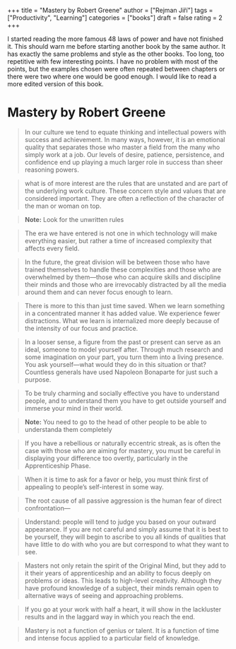 +++
title = "Mastery by Robert Greene"
author = ["Rejman Jiří"]
tags = ["Productivity", "Learning"]
categories = ["books"]
draft = false
rating = 2
+++

I started reading the more famous 48 laws of power and have not finished it. This should warn me before starting another book by the same author. It has exactly the same problems and style as the other books. Too long, too repetitive with few interesting points. I have no problem with most of the points, but the examples chosen were often repeated between chapters or there were two where one would be good enough. I would like to read a more edited version of this book.

<!--more-->

# Mastery by Robert Greene

> In our culture we tend to equate thinking and intellectual powers with success and achievement. In many ways, however, it is an emotional quality that separates those who master a field from the many who simply work at a job. Our levels of desire, patience, persistence, and confidence end up playing a much larger role in success than sheer reasoning powers.


> what is of more interest are the rules that are unstated and are part of the underlying work culture. These concern style and values that are considered important. They are often a reflection of the character of the man or woman on top.

> **Note:** Look for the unwritten rules

> The era we have entered is not one in which technology will make everything easier, but rather a time of increased complexity that affects every field.

> In the future, the great division will be between those who have trained themselves to handle these complexities and those who are overwhelmed by them—those who can acquire skills and discipline their minds and those who are irrevocably distracted by all the media around them and can never focus enough to learn.


> There is more to this than just time saved. When we learn something in a concentrated manner it has added value. We experience fewer distractions. What we learn is internalized more deeply because of the intensity of our focus and practice.


> In a looser sense, a figure from the past or present can serve as an ideal, someone to model yourself after. Through much research and some imagination on your part, you turn them into a living presence. You ask yourself—what would they do in this situation or that? Countless generals have used Napoleon Bonaparte for just such a purpose.

> To be truly charming and socially effective you have to understand people, and to understand them you have to get outside yourself and immerse your mind in their world.

> **Note:** You need to go to the head of other people to be able to understanda them completely


> If you have a rebellious or naturally eccentric streak, as is often the case with those who are aiming for mastery, you must be careful in displaying your difference too overtly, particularly in the Apprenticeship Phase.


> When it is time to ask for a favor or help, you must think first of appealing to people’s self-interest in some way.

> The root cause of all passive aggression is the human fear of direct confrontation—

> Understand: people will tend to judge you based on your outward appearance. If you are not careful and simply assume that it is best to be yourself, they will begin to ascribe to you all kinds of qualities that have little to do with who you are but correspond to what they want to see.

> Masters not only retain the spirit of the Original Mind, but they add to it their years of apprenticeship and an ability to focus deeply on problems or ideas. This leads to high-level creativity. Although they have profound knowledge of a subject, their minds remain open to alternative ways of seeing and approaching problems.


> If you go at your work with half a heart, it will show in the lackluster results and in the laggard way in which you reach the end.


> Mastery is not a function of genius or talent. It is a function of time and intense focus applied to a particular field of knowledge.
